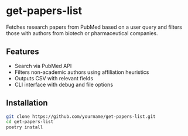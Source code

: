 # get-papers-list

Fetches research papers from PubMed based on a user query and filters those with authors from biotech or pharmaceutical companies.

## Features

- Search via PubMed API
- Filters non-academic authors using affiliation heuristics
- Outputs CSV with relevant fields
- CLI interface with debug and file options

## Installation

```bash
git clone https://github.com/yourname/get-papers-list.git
cd get-papers-list
poetry install
